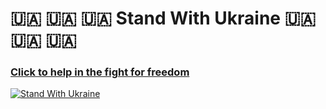 # :ukraine: :ukraine: :ukraine: Stand With Ukraine :ukraine: :ukraine: :ukraine:
 
### [Click to help in the fight for freedom](https://u24.gov.ua/)

[![Stand With Ukraine](https://www.ciel.org/wp-content/uploads/2022/02/Stand-With-Ukraine.jpg)](https://u24.gov.ua/)


<!--
**MaksymOsovitnii/MaksymOsovitnii** is a ✨ _special_ ✨ repository because its `README.md` (this file) appears on your GitHub profile.

Here are some ideas to get you started:

- 🔭 I’m currently working on ...
- 🌱 I’m currently learning ...
- 👯 I’m looking to collaborate on ...
- 🤔 I’m looking for help with ...
- 💬 Ask me about ...
- 📫 How to reach me: ...
- 😄 Pronouns: ...
- ⚡ Fun fact: ...
-->
